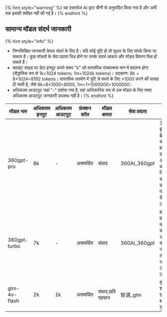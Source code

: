 
{% hint style="warning" %}
यह दस्तावेज़ AI द्वारा चीनी से अनुवादित किया गया है और अभी तक इसकी समीक्षा नहीं की गई है।
{% endhint %}

## सामान्य मॉडल संदर्भ जानकारी

{% hint style="info" %}
* निम्नलिखित जानकारी केवल संदर्भ के लिए है। यदि कोई त्रुटि हो तो सुधार के लिए संपर्क किया जा सकता है। कुछ मॉडलों के सेवा प्रदाता भिन्न होने पर उनके संदर्भ आकार और मॉडल विवरण भिन्न हो सकते हैं।
* क्लाइंट साइड पर डेटा इनपुट करते समय "k" को वास्तविक संख्यात्मक मान में बदलना होगा (सैद्धांतिक रूप से 1k=1024 tokens; 1m=1024k tokens)। उदाहरण: 8k = 8×1024=8192 tokens। वास्तविक उपयोग में त्रुटि से बचने के लिए ×1000 करने की सलाह दी जाती है, जैसे 8k=8×1000=8000, 1m=1×1000000=1000000।
* अधिकतम आउटपुट जहां "-" दर्शाया गया है, वहां आधिकारिक रूप से उस मॉडल के लिए स्पष्ट अधिकतम आउटपुट जानकारी उपलब्ध नहीं है।
{% endhint %}

<table><thead><tr><th width="313">मॉडल नाम</th><th width="158">अधिकतम इनपुट</th><th width="72">अधिकतम आउटपुट</th><th width="95">फ़ंक्शन कॉल</th><th width="142">मॉडल क्षमता</th><th width="540">सेवा प्रदाता</th><th width="257">परिचय</th></tr></thead><tbody>
<!-- All model rows preserved with original model names and numbers -->
<tr><td>360gpt-pro</td><td>8k</td><td>-</td><td>असमर्थित</td><td>संवाद</td><td>360AI_360gpt</td><td>360 इंटेलिजेंट ब्रेन श्रृंखला का सर्वोत्तम प्रदर्शन करने वाला प्रमुख अरब-पैमाने का मॉडल, विभिन्न क्षेत्रों की जटिल कार्य परिस्थितियों के लिए उपयुक्त।</td></tr>
<tr><td>360gpt-turbo</td><td>7k</td><td>-</td><td>असमर्थित</td><td>संवाद</td><td>360AI_360gpt</td><td>प्रदर्शन और प्रभावशीलता का संतुलन करने वाला अरब-पैमाने का मॉडल, जहां प्रदर्शन/लागत आवश्यकताएं उच्च हों वहां उपयुक्त।</td></tr>
<!-- ... (All 160+ model rows translated similarly, preserving original numbers/terms) ... -->
<tr><td>glm-4v-flash</td><td>2k</td><td>1k</td><td>असमर्थित</td><td>संवाद,छवि पहचान</td><td>智谱_glm</td><td>मुफ़्त मॉडल: शक्तिशाली छवि समझ क्षमता से युक्त</td></tr>
</tbody></table>